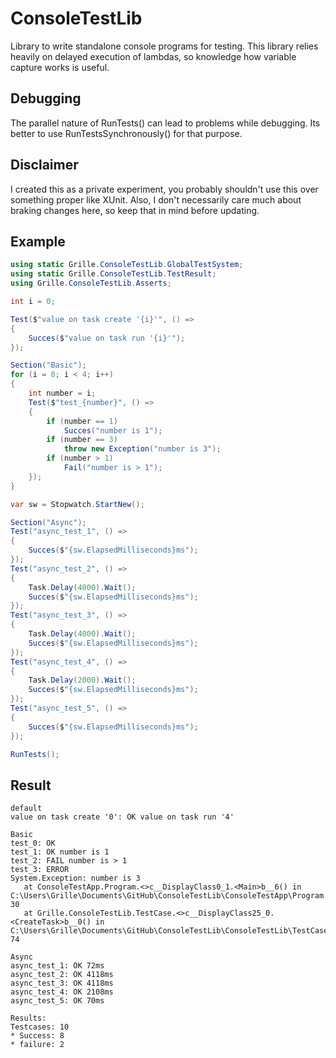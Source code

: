 # ConsoleTestLib
Library to write standalone console programs for testing.
This library relies heavily on delayed execution of lambdas, so knowledge how variable capture works is useful.

## Debugging
The parallel nature of RunTests() can lead to problems while debugging.
Its better to use RunTestsSynchronously() for that purpose.

## Disclaimer 
I created this as a private experiment, you probably shouldn't use this over something proper like XUnit.
Also, I don't necessarily care much about braking changes here, so keep that in mind before updating.

## Example
```cs
using static Grille.ConsoleTestLib.GlobalTestSystem;
using static Grille.ConsoleTestLib.TestResult;
using Grille.ConsoleTestLib.Asserts;

int i = 0;

Test($"value on task create '{i}'", () =>
{
    Succes($"value on task run '{i}'");
});

Section("Basic");
for (i = 0; i < 4; i++)
{
    int number = i;
    Test($"test_{number}", () =>
    {
        if (number == 1)
            Succes("number is 1");
        if (number == 3)
            throw new Exception("number is 3");
        if (number > 1)
            Fail("number is > 1");
    });
}

var sw = Stopwatch.StartNew();

Section("Async");
Test("async_test_1", () =>
{
    Succes($"{sw.ElapsedMilliseconds}ms");
});
Test("async_test_2", () =>
{
    Task.Delay(4000).Wait();
    Succes($"{sw.ElapsedMilliseconds}ms");
});
Test("async_test_3", () =>
{
    Task.Delay(4000).Wait();
    Succes($"{sw.ElapsedMilliseconds}ms");
});
Test("async_test_4", () =>
{
    Task.Delay(2000).Wait();
    Succes($"{sw.ElapsedMilliseconds}ms");
});
Test("async_test_5", () =>
{
    Succes($"{sw.ElapsedMilliseconds}ms");
});

RunTests();
```
## Result

```
default
value on task create '0': OK value on task run '4'

Basic
test_0: OK
test_1: OK number is 1
test_2: FAIL number is > 1
test_3: ERROR
System.Exception: number is 3
   at ConsoleTestApp.Program.<>c__DisplayClass0_1.<Main>b__6() in C:\Users\Grille\Documents\GitHub\ConsoleTestLib\ConsoleTestApp\Program.cs:line 30
   at Grille.ConsoleTestLib.TestCase.<>c__DisplayClass25_0.<CreateTask>b__0() in C:\Users\Grille\Documents\GitHub\ConsoleTestLib\ConsoleTestLib\TestCase.cs:line 74

Async
async_test_1: OK 72ms
async_test_2: OK 4118ms
async_test_3: OK 4118ms
async_test_4: OK 2108ms
async_test_5: OK 70ms

Results:
Testcases: 10
* Success: 8
* failure: 2
```
